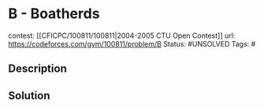 # B - Boatherds

contest: [[CFICPC/100811/100811|2004-2005 CTU Open Contest]]
url: https://codeforces.com/gym/100811/problem/B
Status: #UNSOLVED
Tags: #

## Description

## Solution

